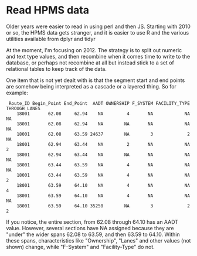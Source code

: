 # Read HPMS data

Older years were easier to read in using perl and then JS.  Starting
with 2010 or so, the HPMS data gets stranger, and it is easier to use
R and the various utilities available from dplyr and tidyr

At the moment, I'm focusing on 2012.  The strategy is to split out
numeric and text type values, and then recombine when it comes time to
write to the database, or perhaps not recombine at all but instead
stick to a set of relational tables to keep track of the data.

One item that is not yet dealt with is that the segment start and end
points are somehow being interpreted as a cascade or a layered thing.
So for example:

```
 Route_ID Begin_Point End_Point  AADT OWNERSHIP F_SYSTEM FACILITY_TYPE THROUGH_LANES
    18001       62.08     62.94    NA         4       NA            NA            NA
    18001       62.08     62.94    NA        NA       NA            NA            NA
    18001       62.08     63.59 24637        NA        3             2            NA
    18001       62.94     63.44    NA         2       NA            NA             2
    18001       62.94     63.44    NA        NA       NA            NA            NA
    18001       63.44     63.59    NA         4       NA            NA            NA
    18001       63.44     63.59    NA         4       NA            NA             2
    18001       63.59     64.10    NA         4       NA            NA             4
    18001       63.59     64.10    NA         4       NA            NA            NA
    18001       63.59     64.10 35250        NA        3             2             2

```

If you notice, the entire section, from 62.08 through 64.10 has an
AADT value.  However, several sections have NA assigned because they
are "under" the wider spans 62.08 to 63.59, and then 63.59 to
64.10. Within these spans, characteristics like "Ownership", "Lanes"
and other values (not shown) change, while "F-System" and
"Facility-Type" do not.
